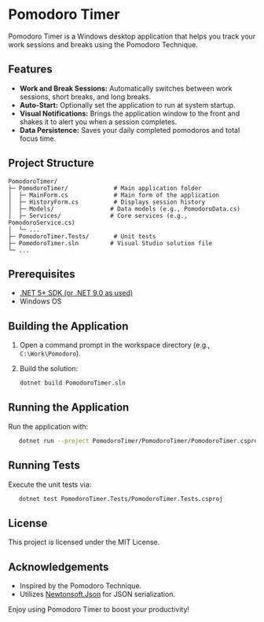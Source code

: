 # Pomodoro Timer

Pomodoro Timer is a Windows desktop application that helps you track your work sessions and breaks using the Pomodoro Technique.

## Features

- **Work and Break Sessions:** Automatically switches between work sessions, short breaks, and long breaks.
- **Auto-Start:** Optionally set the application to run at system startup.
- **Visual Notifications:** Brings the application window to the front and shakes it to alert you when a session completes.
- **Data Persistence:** Saves your daily completed pomodoros and total focus time.

## Project Structure

```
PomodoroTimer/
├─ PomodoroTimer/             # Main application folder
│  ├─ MainForm.cs             # Main form of the application
│  ├─ HistoryForm.cs          # Displays session history
│  ├─ Models/                # Data models (e.g., PomodoroData.cs)
│  ├─ Services/              # Core services (e.g., PomodoroService.cs)
│  └─ ...                   
├─ PomodoroTimer.Tests/       # Unit tests
├─ PomodoroTimer.sln         # Visual Studio solution file
└─ ...
```

## Prerequisites

- [.NET 5+ SDK (or .NET 9.0 as used)](https://dotnet.microsoft.com/download)
- Windows OS

## Building the Application

1. Open a command prompt in the workspace directory (e.g., `C:\Work\Pomodoro`).
2. Build the solution:

   ```bash
   dotnet build PomodoroTimer.sln
   ```

## Running the Application

Run the application with:

```bash
   dotnet run --project PomodoroTimer/PomodoroTimer/PomodoroTimer.csproj
```

## Running Tests

Execute the unit tests via:

```bash
   dotnet test PomodoroTimer.Tests/PomodoroTimer.Tests.csproj
```

## License

This project is licensed under the MIT License.

## Acknowledgements

- Inspired by the Pomodoro Technique.
- Utilizes [Newtonsoft.Json](https://www.newtonsoft.com/json) for JSON serialization.

Enjoy using Pomodoro Timer to boost your productivity!

